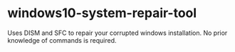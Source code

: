 # windows10-system-repair-tool
Uses DISM and SFC to repair your corrupted windows installation. No prior knowledge of commands is required.
